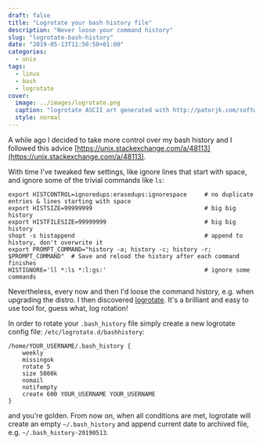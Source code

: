 ```yaml
---
draft: false
title: "Logrotate your bash history file"
description: "Never loose your command history"
slug: "logrotate-bash-history"
date: "2019-05-13T11:50:50+01:00"
categories:
  - unix
tags:
  - linux
  - bash
  - logrotate
cover:
  image: ../images/logrotate.png
  caption: "logrotate ASCII art generated with http://patorjk.com/software/taag/ & colored with http://patorjk.com/text-color-fader/"
  style: normal
---
```


A while ago I decided to take more control over my bash history and I followed 
this advice [https://unix.stackexchange.com/a/48113](https://unix.stackexchange.com/a/48113).  

With time I've tweaked few settings, like ignore lines that start with space, 
and ignore some of the trivial commands like `ls`:
```
export HISTCONTROL=ignoredups:erasedups:ignorespace     # no duplicate entries & lines starting with space
export HISTSIZE=99999999                                # big big history
export HISTFILESIZE=99999999                            # big big history
shopt -s histappend                                     # append to history, don't overwrite it
export PROMPT_COMMAND="history -a; history -c; history -r; $PROMPT_COMMAND"  # Save and reload the history after each command finishes
HISTIGNORE='ll *:ls *:l:gs:'                            # ignore some commands
```

Nevertheless, every now and then I'd loose the command history, e.g. when 
upgrading the distro. I then discovered [logrotate](https://linux.die.net/man/8/logrotate).
It's a brilliant and easy to use tool for, guess what, log rotation!

In order to rotate your `.bash_history` file simply create a new logrotate 
config file: `/etc/logrotate.d/bashhistory`:
```
/home/YOUR_USERNAME/.bash_history {
    weekly
    missingok
    rotate 5
    size 5000k
    nomail
    notifempty
    create 600 YOUR_USERNAME YOUR_USERNAME
}
```

and you're golden. From now on, when all conditions are met, logrotate will 
create an empty `~/.bash_history` and append current date to archived file,
e.g. `~/.bash_history-20190513`.

